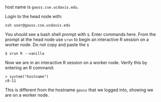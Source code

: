 host name is `gauss.cse.ucdavis.edu`.

Login to the head node with:

```
ssh user@gauss.cse.ucdavis.edu
```

You should see a bash shell prompt with `$`.
Enter commands here.
From the prompt at the head node use `srun` to begin an interactive R session on a worker node.
Do not copy and paste the `$`

```
$ srun R --vanilla
```

Now we are in an interactive R session on a worker node.
Verify this by entering an R command:

```
> system("hostname")
c0-11
```

This is different from the hostname `gauss` that we logged into, showing we are on a worker node.

